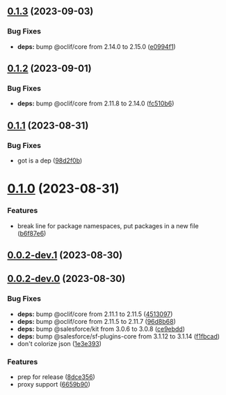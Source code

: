 ## [0.1.3](https://github.com/salesforcecli/plugin-template-sf/compare/0.1.2...0.1.3) (2023-09-03)


### Bug Fixes

* **deps:** bump @oclif/core from 2.14.0 to 2.15.0 ([e0994f1](https://github.com/salesforcecli/plugin-template-sf/commit/e0994f110f66ac89a4a2d96258a66212615da9ee))



## [0.1.2](https://github.com/salesforcecli/plugin-template-sf/compare/0.1.1...0.1.2) (2023-09-01)


### Bug Fixes

* **deps:** bump @oclif/core from 2.11.8 to 2.14.0 ([fc510b6](https://github.com/salesforcecli/plugin-template-sf/commit/fc510b67a6a1b23b5f81773db625a4f4b4201651))



## [0.1.1](https://github.com/salesforcecli/plugin-template-sf/compare/0.1.0...0.1.1) (2023-08-31)


### Bug Fixes

* got is a dep ([98d2f0b](https://github.com/salesforcecli/plugin-template-sf/commit/98d2f0bb19a1fbf445e0080b3736c3b820204682))



# [0.1.0](https://github.com/salesforcecli/plugin-template-sf/compare/0.0.2-dev.1...0.1.0) (2023-08-31)


### Features

* break line for package namespaces, put packages in a new file ([b6f87e6](https://github.com/salesforcecli/plugin-template-sf/commit/b6f87e658e5601500cc6f68423cfa5f82cc323eb))



## [0.0.2-dev.1](https://github.com/salesforcecli/plugin-template-sf/compare/0.0.2-dev.0...0.0.2-dev.1) (2023-08-30)



## [0.0.2-dev.0](https://github.com/salesforcecli/plugin-template-sf/compare/451309742621c98979cb13e190483ac393ba5571...0.0.2-dev.0) (2023-08-30)


### Bug Fixes

* **deps:** bump @oclif/core from 2.11.1 to 2.11.5 ([4513097](https://github.com/salesforcecli/plugin-template-sf/commit/451309742621c98979cb13e190483ac393ba5571))
* **deps:** bump @oclif/core from 2.11.5 to 2.11.7 ([96d8b68](https://github.com/salesforcecli/plugin-template-sf/commit/96d8b68ecd666326202ec4d5dac9fb1a98d29489))
* **deps:** bump @salesforce/kit from 3.0.6 to 3.0.8 ([ce9ebdd](https://github.com/salesforcecli/plugin-template-sf/commit/ce9ebddf1c178060e317dc89f11d544ae30ff01c))
* **deps:** bump @salesforce/sf-plugins-core from 3.1.12 to 3.1.14 ([f1fbcad](https://github.com/salesforcecli/plugin-template-sf/commit/f1fbcad1a7b01dd43cf5ebfec0eb7101816e755b))
* don't colorize json ([1e3e393](https://github.com/salesforcecli/plugin-template-sf/commit/1e3e393e8da249593635b29a27d0ee073962bd58))


### Features

* prep for release ([8dce356](https://github.com/salesforcecli/plugin-template-sf/commit/8dce356e7f8bf7e0b6c335fd2279b010def1dc16))
* proxy support ([6659b90](https://github.com/salesforcecli/plugin-template-sf/commit/6659b902f180fa9065554537666fb88ff8b5497d))




